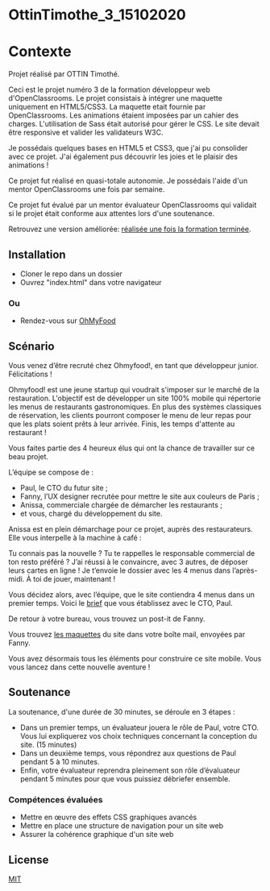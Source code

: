 # OttinTimothe_3_15102020
# Contexte

Projet réalisé par OTTIN Timothé. 

Ceci est le projet numéro 3 de la formation développeur web d'OpenClassrooms.
Le projet consistais à intégrer une maquette uniquement en HTML5/CSS3. 
La maquette etait fournie par OpenClassrooms. 
Les animations étaient imposées par un cahier des charges. 
L'utilisation de Sass était autorisé pour gérer le CSS. 
Le site devait être responsive et valider les validateurs W3C.

Je possédais quelques bases en HTML5 et CSS3, que j'ai pu consolider avec ce projet. J'ai également pus découvrir les joies et le plaisir des animations !

Ce projet fut réalisé en quasi-totale autonomie. Je possédais l'aide d'un mentor OpenClassrooms une fois par semaine. 

Ce projet fut évalué par un mentor évaluateur OpenClassrooms qui validait si le projet était conforme aux attentes lors d'une soutenance.

Retrouvez une version améliorée: [réalisée une fois la formation terminée](https://github.com/OTTIN-T/V2-Projet3-Ohmyfood-OCR).

## Installation

- Cloner le repo dans un dossier
- Ouvrez "index.html" dans votre navigateur

### Ou

- Rendez-vous sur [OhMyFood](https://ottin-t.github.io/OttinTimothe_3_15102020/)

## Scénario

Vous venez d’être recruté chez Ohmyfood!, en tant que développeur junior. Félicitations !

Ohmyfood! est une jeune startup qui voudrait s'imposer sur le marché de la restauration. L'objectif est de développer un site 100% mobile qui répertorie les menus de restaurants gastronomiques. En plus des systèmes classiques de réservation, les clients pourront composer le menu de leur repas pour que les plats soient prêts à leur arrivée. Finis, les temps d'attente au restaurant !


Vous faites partie des 4 heureux élus qui ont la chance de travailler sur ce beau projet.

L’équipe se compose de :

- Paul, le CTO du futur site ;
- Fanny, l’UX designer recrutée pour mettre le site aux couleurs de Paris ;
- Anissa, commerciale chargée de démarcher les restaurants ;
- et vous, chargé du développement du site.

Anissa est en plein démarchage pour ce projet, auprès des restaurateurs. Elle vous interpelle à la machine à café :

Tu connais pas la nouvelle ? Tu te rappelles le responsable commercial de ton resto préféré ? J’ai réussi à le convaincre, avec 3 autres, de déposer leurs cartes en ligne ! Je t’envoie le dossier avec les 4 menus dans l’après-midi. À toi de jouer, maintenant !

Vous décidez alors, avec l’équipe, que le site contiendra 4 menus dans un premier temps. Voici le [brief](https://s3-eu-west-1.amazonaws.com/course.oc-static.com/projects/DW_P3/Brief%20cre%CC%81atif%20-%20Ohmyfood!.pdf) que vous établissez avec le CTO, Paul.

De retour à votre bureau, vous trouvez un post-it de Fanny.

Vous trouvez [les maquettes](https://user.oc-static.com/upload/2020/08/24/15982605908418_Maquettes%20Ohmyfood.jpg) du site dans votre boîte mail, envoyées par Fanny.

Vous avez désormais tous les éléments pour construire ce site mobile. Vous vous lancez dans cette nouvelle aventure !

## Soutenance

La soutenance, d'une durée de 30 minutes,  se déroule en 3 étapes :

- Dans un premier temps, un évaluateur jouera le rôle de Paul, votre CTO. Vous lui expliquerez vos choix techniques concernant la conception du site. (15 minutes)
- Dans un deuxième temps, vous répondrez aux questions de Paul pendant 5 à 10 minutes.
- Enfin, votre évaluateur reprendra pleinement son rôle d’évaluateur pendant 5 minutes pour que vous puissiez débriefer ensemble.

### Compétences évaluées
- Mettre en œuvre des effets CSS graphiques avancés
- Mettre en place une structure de navigation pour un site web
- Assurer la cohérence graphique d'un site web

## License
[MIT](https://choosealicense.com/licenses/mit/)
